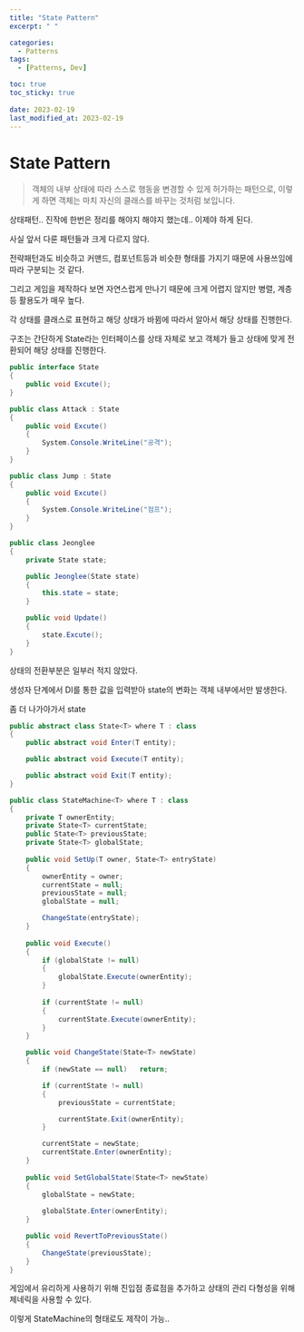 ```yaml
---
title: "State Pattern"
excerpt: " "

categories:
  - Patterns
tags:
  - [Patterns, Dev]

toc: true
toc_sticky: true
 
date: 2023-02-19
last_modified_at: 2023-02-19
---
```


# State Pattern  

> 객체의 내부 상태에 따라 스스로 행동을 변경할 수 있게 허가하는 패턴으로, 이렇게 하면 객체는 마치 자신의 클래스를 바꾸는 것처럼 보입니다.  

상태패턴.. 진작에 한번은 정리를 해야지 해야지 했는데.. 이제야 하게 된다.  

사실 앞서 다룬 패턴들과 크게 다르지 않다.  

전략패턴과도 비슷하고 커맨드, 컴포넌트등과 비슷한 형태를 가지기 때문에 사용쓰임에 따라 구분되는 것 같다.  

그리고 게임을 제작하다 보면 자연스럽게 만나기 때문에 크게 어렵지 않지만 병렬, 계층등 활용도가 매우 높다.

각 상태를 클래스로 표현하고 해당 상태가 바뀜에 따라서 알아서 해당 상태를 진행한다.  

구조는 간단하게 State라는 인터페이스를 상태 자체로 보고 객체가 들고 상태에 맞게 전환되어 해당 상태를 진행한다.  

```cs
public interface State
{
    public void Excute();
}

public class Attack : State
{
    public void Excute()
    {
        System.Console.WriteLine("공격");
    }
}

public class Jump : State
{
    public void Excute()
    {
        System.Console.WriteLine("점프");
    }
}

public class Jeonglee
{
    private State state;

    public Jeonglee(State state)
    {
        this.state = state;
    }

    public void Update()
    {
        state.Excute();
    }
}
```

상태의 전환부분은 일부러 적지 않았다.  

생성자 단계에서 DI를 통한 값을 입력받아 state의 변화는 객체 내부에서만 발생한다.  

좀 더 나가아가서 state 

```cs
public abstract class State<T> where T : class
{
    public abstract void Enter(T entity);

    public abstract void Execute(T entity);

    public abstract void Exit(T entity);
}
```

```cs
public class StateMachine<T> where T : class
{
    private T ownerEntity;
    private State<T> currentState;
    public State<T> previousState;
    private State<T> globalState;
    
    public void SetUp(T owner, State<T> entryState)
    {
        ownerEntity = owner;
        currentState = null;
        previousState = null;
        globalState = null;

        ChangeState(entryState);
    }
    
    public void Execute()
    {
        if (globalState != null)
        {
            globalState.Execute(ownerEntity);
        }
        
        if (currentState != null)
        {
            currentState.Execute(ownerEntity);
        }
    }

    public void ChangeState(State<T> newState)
    {
        if (newState == null)   return;

        if (currentState != null)
        {
            previousState = currentState;

            currentState.Exit(ownerEntity);
        }

        currentState = newState;
        currentState.Enter(ownerEntity);
    }
    
    public void SetGlobalState(State<T> newState)
    {
        globalState = newState;
        
        globalState.Enter(ownerEntity);
    }

    public void RevertToPreviousState()
    {
        ChangeState(previousState);
    }
}
```

게임에서 유리하게 사용하기 위해 진입점 종료점을 추가하고 상태의 관리 다형성을 위해 제네릭을 사용할 수 있다.  

이렇게 StateMachine의 형태로도 제작이 가능..